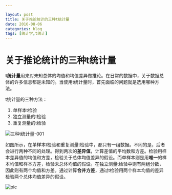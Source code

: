 ```yaml
---

layout: post
title: 关于推论统计的三种t统计量
date: 2016-08-06
categories: blog
tags: [统计学,t统计]
---
```


# 关于推论统计的三种t统计量

**t统计量**用来对未知总体的均值和均值差异做推论。在日常的数据中，关于数据总体的许多信息都是未知的。当使用t统计量时，首先面临的问题就是选用哪种方法。

t统计量的三种方法：
1. 单样本t检验
2. 独立测量的t检验
3. 重复测量的t检验


 ![三种t统计量-001](http://o9m8cmsd5.bkt.clouddn.com/%E4%B8%89%E7%A7%8Dt%E7%BB%9F%E8%AE%A1%E9%87%8F-001.jpg)





如图所示，在单样本t检验和重复测量t检验中，都只有一组数据。不同的是，后者会进行两种不同的处理。得到两次的**差异值**，计算差值的平均数和方差。检验用样本差异值的均值和方差，检验关于总体均值差异的假设。而单样本则是用**唯一**的样本均值和样本方差，检验未总体均值的假设。在独立测量t检验中则有两组分数，因此则有两个均值和方差。通过计算**合并方差**，通过t检验用两个样本均值的差异检验两个总体均值差异的假设。



![pic](http://o9m8cmsd5.bkt.clouddn.com/2016-07-26-poem.jpg)

